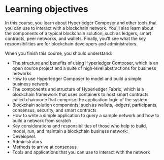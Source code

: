# Learning objectives

In this course, you learn about Hyperledger Composer and other tools that you can use to interact with a blockchain network. You'll also learn about the components of a typical blockchain solution, such as ledgers, smart contracts, peer networks, and wallets. Finally, you'll see what the key responsibilities are for blockchain developers and administrators.

When you finish this course, you should understand:

- The structure and benefits of using Hyperledger Composer, which is an open source project and a suite of high-level abstractions for business networks
- How to use Hyperledger Composer to model and build a simple business network
- The components and structure of Hyperledger Fabric, which is a blockchain framework that uses containers to host smart contracts called chaincode that comprise the application logic of the system
- Blockchain solution components, such as wallets, ledgers, participants, consensus, security, and smart contracts
- How to write a simple application to query a sample network and how to build a network from scratch
- Key considerations and responsibilities of those who help to build, model, run, and maintain a blockchain business network:
- Developers
- Administrators
- Methods to arrive at consensus
- Tools and applications that you can use to interact with the network
